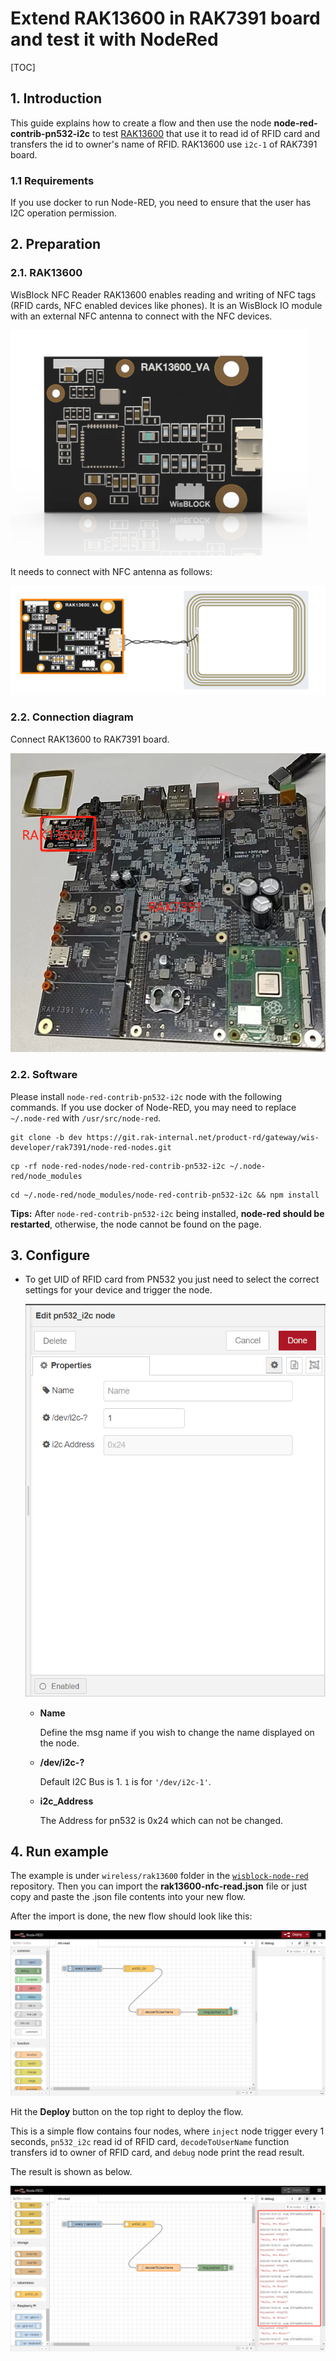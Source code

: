# Extend RAK13600 in RAK7391 board and test it with NodeRed

[TOC]

## 1. Introduction

This guide explains how to create a flow and then use the node **node-red-contrib-pn532-i2c** to test [RAK13600](https://store.rakwireless.com/products/rak13600-wisblock-nfc-reader) that use it to read id of RFID card and transfers the id to owner's name of RFID.  RAK13600 use `i2c-1` of RAK7391 board. 

### 1.1 Requirements

If you use docker to run Node-RED,  you need to ensure that the user has I2C operation permission.



## 2. Preparation

### 2.1. RAK13600

WisBlock NFC Reader RAK13600 enables reading and writing of NFC tags (RFID cards, NFC enabled devices like phones). It is an WisBlock IO module with an external NFC antenna to connect with the NFC devices.

![image-20220331154317502](assets/image-20220331154317502.png)

 It needs to connect with NFC antenna as follows:

![1648712756](assets/1648712756.png)   



### 2.2. Connection diagram

Connect RAK13600  to RAK7391 board.

![image-20220411093959738](assets/image-20220411093959738.png)



### 2.2. Software

Please install `node-red-contrib-pn532-i2c` node with the following commands. If you use docker of Node-RED, you may need to replace `~/.node-red` with `/usr/src/node-red`.

```
git clone -b dev https://git.rak-internal.net/product-rd/gateway/wis-developer/rak7391/node-red-nodes.git
```

```
cp -rf node-red-nodes/node-red-contrib-pn532-i2c ~/.node-red/node_modules
```

```
cd ~/.node-red/node_modules/node-red-contrib-pn532-i2c && npm install
```

**Tips:**  After `node-red-contrib-pn532-i2c` being installed,  **node-red should be restarted**, otherwise, the node cannot be found on the page.

## 3. Configure

- To get  UID of RFID card from PN532 you just need to select the correct settings for your device and trigger the node.

  <img src="assets/image-20220408160754221.png" alt="image-20220408160754221" style="zoom: 80%;" />	
  
  - **Name**
  
    Define the msg name if you wish to change the name displayed on the node.
  
  - **/dev/i2c-?**
  
    Default I2C Bus is 1.  `1` is for `'/dev/i2c-1'`.
  
  - **i2c_Address**
  
    The Address for pn532 is 0x24 which can not be changed. 

## 4. Run example

The example is under `wireless/rak13600` folder in the [`wisblock-node-red`](https://git.rak-internal.net/product-rd/gateway/wis-developer/rak7391/wisblock-node-red/-/tree/dev/) repository. Then you can import the  **rak13600-nfc-read.json** file or just copy and paste the .json file contents into your new flow.

After the import is done, the new flow should look like this:

![image-20220411094928684](assets/image-20220411094928684.png)

Hit the **Deploy** button on the top right to deploy the flow.

This is a simple flow  contains four nodes, where `inject` node trigger every 1 seconds,  `pn532_i2c` read id of RFID card, `decodeToUserName` function transfers id to owner of RFID card, and `debug` node print the read result.

The result  is shown as below.

![image-20220411094343262](assets/image-20220411094343262.png)
